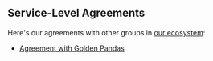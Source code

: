 ## Service-Level Agreements

Here's our agreements with other groups in [our ecosystem](../context/ecosystem.md):

- [Agreement with Golden Pandas](./golden-pandas.md)
